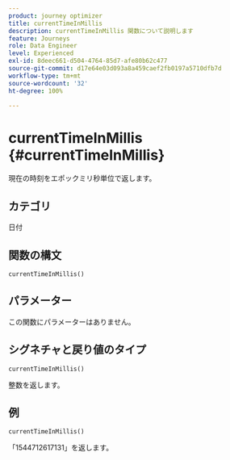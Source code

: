 ```yaml
---
product: journey optimizer
title: currentTimeInMillis
description: currentTimeInMillis 関数について説明します
feature: Journeys
role: Data Engineer
level: Experienced
exl-id: 8deec661-d504-4764-85d7-afe80b62c477
source-git-commit: d17e64e03d093a8a459caef2fb0197a5710dfb7d
workflow-type: tm+mt
source-wordcount: '32'
ht-degree: 100%

---
```


# currentTimeInMillis {#currentTimeInMillis}

現在の時刻をエポックミリ秒単位で返します。

## カテゴリ

日付

## 関数の構文

`currentTimeInMillis()`

## パラメーター

この関数にパラメーターはありません。

## シグネチャと戻り値のタイプ

`currentTimeInMillis()`

整数を返します。

## 例

`currentTimeInMillis()`

「1544712617131」を返します。
